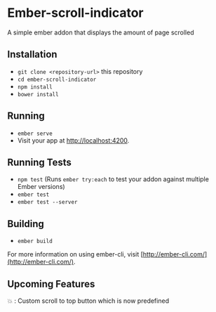 # Ember-scroll-indicator

A simple ember addon that displays the amount of page scrolled

## Installation

* `git clone <repository-url>` this repository
* `cd ember-scroll-indicator`
* `npm install`
* `bower install`

## Running

* `ember serve`
* Visit your app at [http://localhost:4200](http://localhost:4200).

## Running Tests

* `npm test` (Runs `ember try:each` to test your addon against multiple Ember versions)
* `ember test`
* `ember test --server`

## Building

* `ember build`

For more information on using ember-cli, visit [http://ember-cli.com/](http://ember-cli.com/).

## Upcoming Features
:boom:	: Custom scroll to top button which is now predefined
